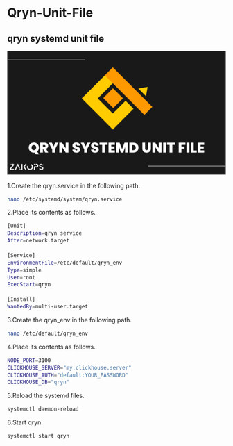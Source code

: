 # Qryn-Unit-File

## qryn systemd unit file

![Qryn](https://raw.githubusercontent.com/zakery1369/pics/master/Qryn.png)

1.Create the qryn.service in the following path.

```bash
nano /etc/systemd/system/qryn.service
```

2.Place its contents as follows.

```bash
[Unit]
Description=qryn service
After=network.target

[Service]
EnvironmentFile=/etc/default/qryn_env
Type=simple
User=root
ExecStart=qryn 

[Install]
WantedBy=multi-user.target
```

3.Create the qryn_env in the following path.

```bash
nano /etc/default/qryn_env
```

4.Place its contents as follows.

```bash
NODE_PORT=3100
CLICKHOUSE_SERVER="my.clickhouse.server"
CLICKHOUSE_AUTH="default:YOUR_PASSWORD"
CLICKHOUSE_DB="qryn"
```

5.Reload the systemd files.

```bash
systemctl daemon-reload
```

6.Start qryn.

```bash
systemctl start qryn
```
